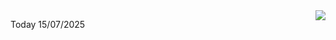 <img align="right" src="https://media.giphy.com/media/M9gbBd9nbDrOTu1Mqx/giphy.gif">


Today 15/07/2025
